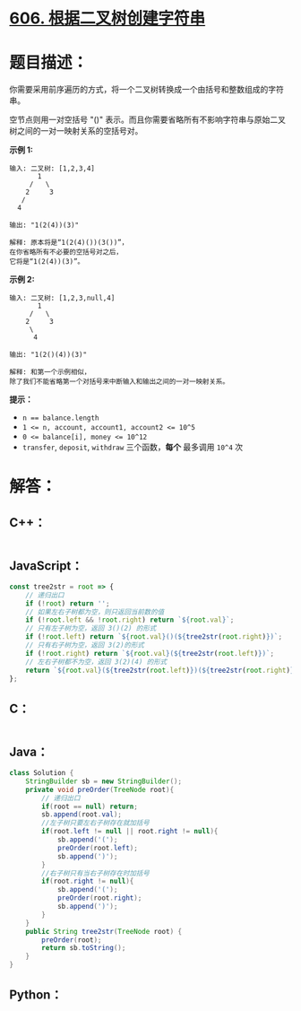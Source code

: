 # [606. 根据二叉树创建字符串](https://leetcode-cn.com/problems/construct-string-from-binary-tree/)

# 题目描述：

你需要采用前序遍历的方式，将一个二叉树转换成一个由括号和整数组成的字符串。

空节点则用一对空括号 "()" 表示。而且你需要省略所有不影响字符串与原始二叉树之间的一对一映射关系的空括号对。



**示例 1:**

```
输入: 二叉树: [1,2,3,4]
       1
     /   \
    2     3
   /    
  4     

输出: "1(2(4))(3)"

解释: 原本将是“1(2(4)())(3())”，
在你省略所有不必要的空括号对之后，
它将是“1(2(4))(3)”。
```

**示例 2:**

```
输入: 二叉树: [1,2,3,null,4]
       1
     /   \
    2     3
     \  
      4 

输出: "1(2()(4))(3)"

解释: 和第一个示例相似，
除了我们不能省略第一个对括号来中断输入和输出之间的一对一映射关系。
```



**提示：**

- `n == balance.length`
- `1 <= n, account, account1, account2 <= 10^5`
- `0 <= balance[i], money <= 10^12`
- `transfer`, `deposit`, `withdraw` 三个函数，**每个** 最多调用 `10^4` 次




# 解答：

## C++：

```cpp

```

## JavaScript：

```JavaScript
const tree2str = root => {
    // 递归出口
    if (!root) return '';
    // 如果左右子树都为空，则只返回当前数的值
    if (!root.left && !root.right) return `${root.val}`;
    // 只有左子树为空，返回 3()(2) 的形式
    if (!root.left) return `${root.val}()(${tree2str(root.right)})`;
    // 只有右子树为空，返回 3(2)的形式
    if (!root.right) return `${root.val}(${tree2str(root.left)})`;
    // 左右子树都不为空，返回 3(2)(4) 的形式
    return `${root.val}(${tree2str(root.left)})(${tree2str(root.right)})`;
};
```

## C：

```c

```

## Java：

```java
class Solution {
    StringBuilder sb = new StringBuilder();
    private void preOrder(TreeNode root){
        // 递归出口
        if(root == null) return;
        sb.append(root.val);
        //左子树只要左右子树存在就加括号
        if(root.left != null || root.right != null){
            sb.append('(');
            preOrder(root.left);
            sb.append(')');
        }
        //右子树只有当右子树存在时加括号
        if(root.right != null){
            sb.append('(');
            preOrder(root.right);
            sb.append(')');
        }
    }
    public String tree2str(TreeNode root) {
        preOrder(root);
        return sb.toString();
    }
}
```

## Python：

```python

```

